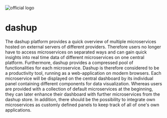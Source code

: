 <img src="./images/logo/dashup_official_small.png" alt="official logo" />

# dashup
The dashup platform provides a quick overview of multiple microservices hosted on 
external servers of different providers. Therefore users no longer have to access 
microservices on separated ways and can gain quick insights into real time data of 
different microservices on one central platform. Furthermore, dashup provides a 
compressed pool of functionalities for each microservice. Dashup is therefore 
considered to be a productivity tool, running as a web-application on modern 
browsers. Each microservice will be displayed on the central dashboard by its 
individual panel containing different components for data visualization. Whereas 
users are provided with a collection of default microservices at the beginning, 
they can later enhance their dashboard with further microservices from the dashup 
store. In addition, there should be the possibility to integrate own microservices 
as customly defined panels to keep track of all of one's own applications.
